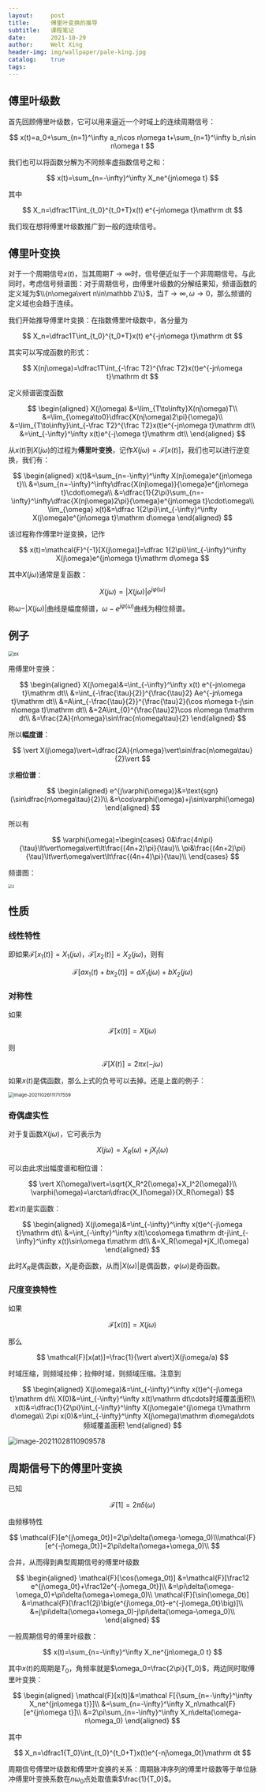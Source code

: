 ```yaml
---
layout:     post
title:      傅里叶变换的推导
subtitle:   课程笔记
date:       2021-10-29
author:     Welt Xing
header-img: img/wallpaper/pale-king.jpg
catalog:    true
tags:
---
```


## 傅里叶级数

首先回顾傅里叶级数，它可以用来逼近一个时域上的连续周期信号：

$$
x(t)=a_0+\sum_{n=1}^\infty a_n\cos n\omega t+\sum_{n=1}^\infty b_n\sin n\omega t
$$

我们也可以将函数分解为不同频率虚指数信号之和：

$$
x(t)=\sum_{n=-\infty}^\infty X_ne^{jn\omega t}
$$

其中

$$
X_n=\dfrac1T\int_{t_0}^{t_0+T}x(t) e^{-jn\omega t}\mathrm dt
$$

我们现在想将傅里叶级数推广到一般的连续信号。

## 傅里叶变换

对于一个周期信号$x(t)$，当其周期$T\to\infty$时，信号便近似于一个非周期信号。与此同时，考虑信号频谱图：对于周期信号，由傅里叶级数的分解结果知，频谱函数的定义域为$\\{n\omega\vert n\in\mathbb Z\\}$，当$T\to\infty,\omega\to0$，那么频谱的定义域也会趋于连续。

我们开始推导傅里叶变换：在指数傅里叶级数中，各分量为

$$
X_n=\dfrac1T\int_{t_0}^{t_0+T}x(t) e^{-jn\omega t}\mathrm dt
$$

其实可以写成函数的形式：

$$
X(nj\omega)=\dfrac1T\int_{-\frac T2}^{\frac T2}x(t)e^{-jn\omega t}\mathrm dt
$$

定义频谱密度函数

$$
\begin{aligned}
X(j\omega)
&=\lim_{T\to\infty}X(nj\omega)T\\
&=\lim_{\omega\to0}\dfrac{X(nj\omega)2\pi}{\omega}\\
&=\lim_{T\to\infty}\int_{-\frac T2}^{\frac T2}x(t)e^{-jn\omega t}\mathrm dt\\
&=\int_{-\infty}^\infty x(t)e^{-j\omega t}\mathrm dt\\
\end{aligned}
$$

从$x(t)$到$X(j\omega)$的过程为**傅里叶变换**，记作$X(j\omega)=\mathcal{F}[x(t)]$，我们也可以进行逆变换，我们有：

$$
\begin{aligned}
x(t)&=\sum_{n=-\infty}^\infty X(nj\omega)e^{jn\omega t}\\
&=\sum_{n=-\infty}^\infty\dfrac{X(nj\omega)}{\omega}e^{jn\omega t}\cdot\omega\\
&=\dfrac{1}{2\pi}\sum_{n=-\infty}^\infty\dfrac{X(nj\omega)2\pi}{\omega}e^{jn\omega t}\cdot\omega\\
\lim_{\omega} x(t)&=\dfrac 1{2\pi}\int_{-\infty}^\infty X(j\omega)e^{jn\omega t}\mathrm d\omega
\end{aligned}
$$

该过程称作傅里叶逆变换，记作

$$
x(t)=\mathcal{F}^{-1}[X(j\omega)]=\dfrac 1{2\pi}\int_{-\infty}^\infty X(j\omega)e^{jn\omega t}\mathrm d\omega
$$

其中$X(j\omega)$通常是复函数：

$$
X(j\omega)=\vert X(j\omega)\vert e^{j\varphi(\omega)}
$$

称$\omega-\vert X(j\omega)\vert$曲线是幅度频谱，$\omega-e^{j\varphi(\omega)}$曲线为相位频谱。

## 例子

<img src="/img/dsp/ex.png" alt="ex" style="zoom:67%;" />

用傅里叶变换：

$$
\begin{aligned}
X(j\omega)&=\int_{-\infty}^\infty x(t) e^{-jn\omega t}\mathrm dt\\
&=\int_{-\frac{\tau}{2}}^{\frac{\tau}2} Ae^{-jn\omega t}\mathrm dt\\
&=A\int_{-\frac{\tau}{2}}^{\frac{\tau}2}(\cos n\omega t-j\sin n\omega t)\mathrm dt\\
&=2A\int_{0}^{\frac{\tau}2}\cos n\omega t\mathrm dt\\
&=\frac{2A}{n\omega}\sin\frac{n\omega\tau}{2}
\end{aligned}
$$

所以**幅度谱**：

$$
\vert X(j\omega)\vert=\dfrac{2A}{n\omega}\vert\sin\frac{n\omega\tau}{2}\vert
$$

求**相位谱**：

$$
\begin{aligned}
e^{j\varphi(\omega)}&=\text{sgn}(\sin\dfrac{n\omega\tau}{2})\\
&=\cos\varphi(\omega)+j\sin\varphi(\omega)
\end{aligned}
$$

所以有

$$
\varphi(\omega)=\begin{cases}
0&\frac{4n\pi}{\tau}\lt\vert\omega\vert\lt\frac{(4n+2)\pi}{\tau}\\
\pi&\frac{(4n+2)\pi}{\tau}\lt\vert\omega\vert\lt\frac{(4n+4)\pi}{\tau}\\
\end{cases}
$$

频谱图：

<img src="/img/dsp/freq.png" alt="2" style="zoom:50%;" />

## 性质

### 线性特性

即如果$\mathcal{F}[x_1(t)]=X_1(j\omega)$，$\mathcal{F}[x_2(t)]=X_2(j\omega)$，则有

$$
\mathcal{F}[ax_1(t)+bx_2(t)]=aX_1(j\omega)+bX_2(j\omega)
$$

### 对称性

如果

$$
\mathcal{F}[x(t)]=X(j\omega)
$$

则

$$
\mathcal{F}[X(t)]=2\pi x(-j\omega)
$$

如果$x(t)$是偶函数，那么上式的负号可以去掉。还是上面的例子：

<img src="/img/dsp/symmetry.png" alt="image-20211026111717559" style="zoom:67%;" />

### 奇偶虚实性

对于复函数$X(j\omega)$，它可表示为

$$
X(j\omega)=X_R(\omega)+jX_I(\omega)
$$

可以由此求出幅度谱和相位谱：

$$
\vert X(\omega)\vert=\sqrt{X_R^2(\omega)+X_I^2(\omega)}\\
\varphi(\omega)=\arctan\dfrac{X_I(\omega)}{X_R(\omega)}
$$

若$x(t)$是实函数：

$$
\begin{aligned}
X(j\omega)&=\int_{-\infty}^\infty x(t)e^{-j\omega t}\mathrm dt\\
&=\int_{-\infty}^\infty x(t)\cos\omega t\mathrm dt-j\int_{-\infty}^\infty x(t)\sin\omega t\mathrm dt\\
&=X_R(\omega)+jX_I(\omega)
\end{aligned}
$$

此时$X_R$是偶函数，$X_I$是奇函数，从而$\vert X(\omega)\vert$是偶函数，$\varphi(\omega)$是奇函数。

### 尺度变换特性

如果

$$
\mathcal{F}[x(t)]=X(j\omega)
$$

那么

$$
\mathcal{F}[x(at)]=\frac{1}{\vert a\vert}X(j\omega/a)
$$

时域压缩，则频域拉伸；拉伸时域，则频域压缩。注意到

$$
\begin{aligned}
X(j\omega)&=\int_{-\infty}^\infty x(t)e^{-j\omega t}\mathrm dt\\
X(0)&=\int_{-\infty}^\infty x(t)\mathrm dt\cdots时域覆盖面积\\
x(t)&=\dfrac{1}{2\pi}\int_{-\infty}^\infty X(j\omega)e^{j\omega t}\mathrm d\omega\\
2\pi x(0)&=\int_{-\infty}^\infty X(j\omega)\mathrm d\omega\dots频域覆盖面积
\end{aligned}
$$

![image-20211028110909578](/img/dsp/features.png)

## 周期信号下的傅里叶变换

已知

$$
\mathcal{F}[1]=2\pi\delta(\omega)
$$

由频移特性

$$
\mathcal{F}[e^{j\omega_0t}]=2\pi\delta(\omega-\omega_0)\\\mathcal{F}[e^{-j\omega_0t}]=2\pi\delta(\omega+\omega_0)\\
$$

合并，从而得到典型周期信号的傅里叶级数

$$
\begin{aligned}
\mathcal{F}[\cos(\omega_0t)]
&=\mathcal{F}[\frac12 e^{j\omega_0t}+\frac12e^{-j\omega_0t}]\\
&=\pi\delta(\omega-\omega_0)+\pi\delta(\omega+\omega_0)\\
\mathcal{F}[\sin(\omega_0t)]
&=\mathcal{F}[\frac1{2j}\big(e^{j\omega_0t}-e^{-j\omega_0t}\big)]\\
&=j\pi\delta(\omega+\omega_0)-j\pi\delta(\omega-\omega_0)\\
\end{aligned}
$$

一般周期信号的傅里叶级数：

$$
x(t)=\sum_{n=-\infty}^\infty X_ne^{jn\omega_0 t}
$$

其中$x(t)$的周期是$T_0$，角频率就是$\omega_0=\frac{2\pi}{T_0}$，两边同时取傅里叶变换：

$$
\begin{aligned}
\mathcal{F}[x(t)]&=\mathcal F[{\sum_{n=-\infty}^\infty X_ne^{jn\omega t}}]\\
&=\sum_{n=-\infty}^\infty X_n\mathcal{F}[e^{jn\omega t}]\\
&=2\pi\sum_{n=-\infty}^\infty X_n\delta(\omega-n\omega_0)
\end{aligned}
$$

其中

$$
X_n=\dfrac1{T_0}\int_{t_0}^{t_0+T}x(t)e^{-nj\omega_0t}\mathrm dt
$$

周期信号傅里叶级数和傅里叶变换的关系：周期脉冲序列的傅里叶级数等于单位脉冲傅里叶变换系数在$n\omega_0$点处取值乘$\frac{1}{T_0}$。
